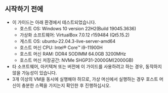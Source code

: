 ## 시작하기 전에

- 이 가이드는 아래 환경에서 테스트되었습니다.
  - 호스트 OS: Windows 10 version 22H2(Build 19045.3636)
  - 가상화 소프트웨어: VirtualBox 7.0.12 r159484 (Qt5.15.2)
  - 게스트 OS: ubuntu-22.04.3-live-server-amd64
  - 호스트 머신 CPU: Intel® Core™ i9-11900H
  - 호스트 머신 RAM: DDR4 SODIMM 64.0GB 3200MHz
  - 호스트 머신 저장공간: NVMe SHGP31-2000GM(2000GB)
- 타 소프트웨어, 아키텍쳐 또는 버전에 이 가이드를 사용하려고 하는 경우, 동작하지 않을 가능성이 있습니다.
- 3개 이상의 VM을 동시에 실행해야 하므로, 가상 머신에서 실행하는 경우 호스트 머신이 충분한 스펙을 가지는지 확인한 후 진행하십시오.
